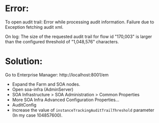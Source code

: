 # Error:
To open audit trail:
Error while processing audit information. Failure due to Exception fetching audit xml.

On log:
The size of the requested audit trail for flow id "170,003" is larger than the configured threshold of "1,048,576" characters.

# Solution:

Go to Enterprise Manager:
http://localhost:8001/em

- Expand the Farm and SOA nodes.
- Open soa-infra (AdminServer)
- SOA Infrastructure > SOA Administration > Common Properties
- More SOA Infra Advanced Configuration Properties...
- AuditConfig
- Increase the value of `instanceTrackingAuditTrailThreshold` parameter (In my case 104857600).
